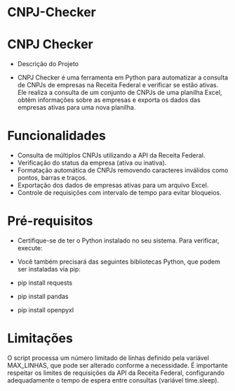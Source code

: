 # CNPJ-Checker

# CNPJ Checker

- Descrição do Projeto

- CNPJ Checker é uma ferramenta em Python para automatizar a consulta de CNPJs de empresas na Receita Federal e verificar se estão ativas. Ele realiza a consulta de um conjunto de CNPJs de uma planilha Excel, obtém informações sobre as empresas e exporta os dados das empresas ativas para uma nova planilha.

# Funcionalidades
- Consulta de múltiplos CNPJs utilizando a API da Receita Federal.
- Verificação do status da empresa (ativa ou inativa).
- Formatação automática de CNPJs removendo caracteres inválidos como pontos, barras e traços.
- Exportação dos dados de empresas ativas para um arquivo Excel.
- Controle de requisições com intervalo de tempo para evitar bloqueios.

# Pré-requisitos
- Certifique-se de ter o Python instalado no seu sistema. Para verificar, execute:

- Você também precisará das seguintes bibliotecas Python, que podem ser instaladas via pip:

- pip install requests
- pip install pandas
- pip install openpyxl

# Limitações

O script processa um número limitado de linhas definido pela variável MAX_LINHAS, que pode ser alterado conforme a necessidade.
É importante respeitar os limites de requisições da API da Receita Federal, configurando adequadamente o tempo de espera entre consultas (variável time.sleep).
